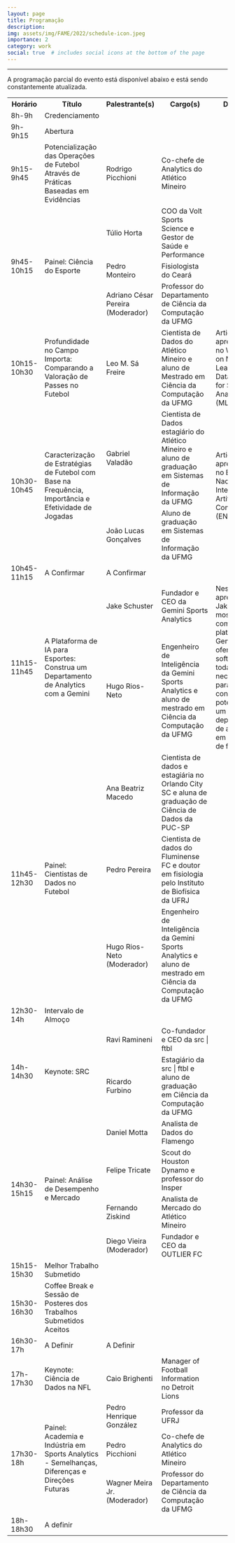 ```yaml
---
layout: page
title: Programação
description: 
img: assets/img/FAME/2022/schedule-icon.jpeg
importance: 2
category: work
social: true  # includes social icons at the bottom of the page
---
```

<hr>
A programação parcial do evento está disponível abaixo e está sendo constantemente atualizada.
<table>
    <tr>
        <th>Horário</th>
        <th>Título</th>
        <th>Palestrante(s)</th>
        <th>Cargo(s)</th>
        <th>Descrição</th>
    </tr>
    <tr>
        <td rowspan="1">8h-9h</td>
        <td rowspan="1">Credenciamento</td>
        <td></td>
        <td></td>
        <td rowspan="1"></td>
    </tr>
    <tr>
        <td rowspan="1">9h-9h15</td>
        <td rowspan="1">Abertura</td>
        <td></td>
        <td></td>
        <td rowspan="1"></td>
    </tr>
    <!-- 9h15-9h45 -->
    <tr>
        <td rowspan="1">9h15-9h45</td>
        <td rowspan="1">Potencialização das Operações de Futebol Através de Práticas Baseadas em Evidências</td>
        <td>Rodrigo Picchioni</td>
        <td>Co-chefe de Analytics do Atlético Mineiro</td>
        <td rowspan="1"></td>
    </tr>
    <!-- 9h45-10h15 -->
    <tr>
        <td rowspan="3">9h45-10h15</td>
        <td rowspan="3">Painel: Ciência do Esporte</td>
        <td>Túlio Horta</td>
        <td>COO da Volt Sports Science e Gestor de Saúde e Performance</td>
        <td rowspan="3"></td>
    </tr>
    <tr>
        <td>Pedro Monteiro</td>
        <td>Fisiologista do Ceará</td>
    </tr>
    <tr>
        <td>Adriano César Pereira (Moderador)</td>
        <td>Professor do Departamento de Ciência da Computação da UFMG</td>
    </tr>
    <!-- 10h15-10h30 -->
    <tr>
        <td rowspan="1">10h15-10h30</td>
        <td rowspan="1">Profundidade no Campo Importa: Comparando a Valoração de Passes no Futebol</td>
        <td>Leo M. Sá Freire</td>
        <td>Cientista de Dados do Atlético Mineiro e aluno de Mestrado em Ciência da Computação da UFMG</td>
        <td rowspan="1">Artigo aceito e apresentado no Workshop on Machine Learning and Data Mining for Sports Analytics (MLSA) 2023.</td>
    </tr>
    <tr>
        <td rowspan="2">10h30-10h45</td>
        <td rowspan="2">Caracterização de Estratégias de Futebol com Base na Frequência, Importância e Efetividade de Jogadas</td>
        <td>Gabriel Valadão</td>
        <td>Cientista de Dados estagiário do Atlético Mineiro e aluno de graduação em Sistemas de Informação da UFMG</td>
        <td rowspan="2">Artigo aceito e apresentado no Encontro Nacional de Inteligência Artificial e Computacional (ENIAC) 2023.</td>
    </tr>
    <tr>
        <td>João Lucas Gonçalves</td>
        <td>Aluno de graduação em Sistemas de Informação da UFMG</td>
    </tr>
    <!-- 10h45-11h15 -->
    <tr>
    <td rowspan="1">10h45-11h15</td>
    <td rowspan="1">A Confirmar</td>
    <td>A Confirmar</td>
    <td></td>
    <td> </td>
    </tr>
    <tr>
        <td rowspan="2">11h15-11h45</td>
        <td rowspan="2">A Plataforma de IA para Esportes: Construa um Departamento de Analytics com a Gemini</td>
        <td>Jake Schuster</td>
        <td>Fundador e CEO da Gemini Sports Analytics</td>
        <td rowspan="2">Nessa apresentação, Jake e Hugo mostrarão como a plataforma da Gemini oferece software para todas etapas necessárias para um construir e potencializar um departamento de analytics em um clube de futebol.</td>
    </tr>
    <tr>
        <td>Hugo Rios-Neto</td>
        <td>Engenheiro de Inteligência da Gemini Sports Analytics e aluno de mestrado em Ciência da Computação da UFMG</td>
    </tr>
    <!-- 11h45-12h30 -->
    <tr>
        <td rowspan="3">11h45-12h30</td>
        <td rowspan="3">Painel: Cientistas de Dados no Futebol</td>
        <td>Ana Beatriz Macedo</td>
        <td>Cientista de dados e estagiária no Orlando City SC e aluna de graduação de Ciência de Dados da PUC-SP</td>
        <td rowspan="3"></td>
    </tr>
    <tr>
        <td>Pedro Pereira</td>
        <td>Cientista de dados do Fluminense FC e doutor em fisiologia pelo Instituto de Biofísica da UFRJ</td>
    </tr>
    <tr>
        <td>Hugo Rios-Neto (Moderador)</td>
        <td>Engenheiro de Inteligência da Gemini Sports Analytics e aluno de mestrado em Ciência da Computação da UFMG</td>
    </tr>
    <!-- 12h30-14h -->
    <tr>
        <td rowspan="1">12h30-14h</td>
        <td rowspan="1">Intervalo de Almoço</td>
        <td></td>
        <td></td>
        <td></td>
    </tr>
    <!-- 14h-14h30 -->
    <tr>
        <td rowspan="2">14h-14h30</td>
        <td rowspan="2">Keynote: SRC</td>
        <td>Ravi Ramineni</td>
        <td>Co-fundador e CEO da src | ftbl</td>
        <td rowspan="2"></td>
    </tr>
    <tr>
        <td>Ricardo Furbino</td>
        <td>Estagiário da src | ftbl e aluno de graduação em Ciência da Computação da UFMG</td>
    </tr>
    <!-- 14h30-15h15 -->
    <tr>
        <td rowspan="4">14h30-15h15</td>
        <td rowspan="4">Painel: Análise de Desempenho e Mercado</td>
        <td>Daniel Motta</td>
        <td>Analista de Dados do Flamengo</td>
        <td rowspan="4"></td>
    </tr>
    <tr>
        <td>Felipe Tricate</td>
        <td>Scout do Houston Dynamo e professor do Insper</td>
    </tr>
    <tr>
        <td>Fernando Ziskind</td>
        <td>Analista de Mercado do Atlético Mineiro</td>
    </tr>
    <tr>
        <td>Diego Vieira (Moderador)</td>
        <td>Fundador e CEO da OUTLIER FC</td>
    <tr>
    <td rowspan="1">15h15-15h30</td>
    <td rowspan="1">Melhor Trabalho Submetido</td>
    <td></td>
    <td></td>
    <td></td>
    </tr>
 <!-- 15h30-16h30 -->
    <tr>
        <td rowspan="1">15h30-16h30</td>
        <td rowspan="1">Coffee Break e Sessão de Posteres dos Trabalhos Submetidos Aceitos</td>
        <td></td>
        <td></td>
        <td></td>
    </tr>
    <!-- 16h30-17h -->
    <tr>
        <td rowspan="1">16h30-17h</td>
        <td rowspan="1">A Definir</td>
        <td>A Definir</td>
        <td></td>
        <td></td>
    </tr>
    <!-- 17h-17h30 -->
    <tr>
        <td rowspan="1">17h-17h30</td>
        <td rowspan="1">Keynote: Ciência de Dados na NFL</td>
        <td>Caio Brighenti</td>
        <td>Manager of Football Information no Detroit Lions</td>
        <td></td>
    </tr>
    <!-- 17h30-18h -->
    <tr>
        <td rowspan="3">17h30-18h</td>
        <td rowspan="3">Painel: Academia e Indústria em Sports Analytics - Semelhanças, Diferenças e Direções Futuras</td>
        <td>Pedro Henrique González</td>
        <td>Professor da UFRJ</td>
        <td rowspan="3"></td>
    </tr>
    <tr>
        <td>Pedro Picchioni</td>
        <td>Co-chefe de Analytics do Atlético Mineiro</td>
    </tr>
    <tr>
        <td>Wagner Meira Jr. (Moderador)</td>
        <td>Professor do Departamento de Ciência da Computação da UFMG</td>
    </tr>
    <tr>
        <td rowspan="1">18h-18h30</td>
            <td rowspan="1">A definir</td>
        <td></td>
        <td></td>
        <td></td>
    </tr>
</table>

